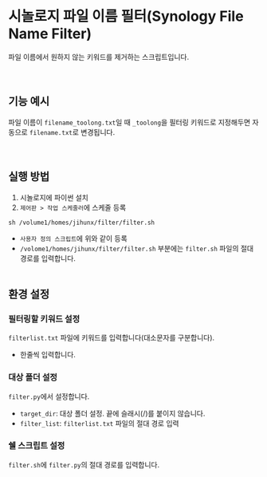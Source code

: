 # 시놀로지 파일 이름 필터(Synology File Name Filter)
파일 이름에서 원하지 않는 키워드를 제거하는 스크립트입니다.  
<br><br>
## 기능 예시
파일 이름이 `filename_toolong.txt`일 때 `_toolong`을 필터링 키워드로 지정해두면 자동으로 `filename.txt`로 변경됩니다.  
<br><br>
## 실행 방법
1. 시놀로지에 파이썬 설치
2. `제어판 > 작업 스케줄러`에 스케줄 등록
```
sh /volume1/homes/jihunx/filter/filter.sh
```
* `사용자 정의 스크립트`에 위와 같이 등록
* `/volome1/homes/jihunx/filter/filter.sh` 부분에는 `filter.sh` 파일의 절대 경로를 입력합니다.
  <br><br>
## 환경 설정
### 필터링할 키워드 설정
`filterlist.txt` 파일에 키워드를 입력합니다(대소문자를 구분합니다).
* 한줄씩 입력합니다.

### 대상 폴더 설정
`filter.py`에서 설정합니다.
* `target_dir`: 대상 폴더 설정. 끝에 슬래시(/)를 붙이지 않습니다.
* `filter_list`: `filterlist.txt` 파일의 절대 경로 입력

### 쉘 스크립트 설정
`filter.sh`에 `filter.py`의 절대 경로를 입력합니다.